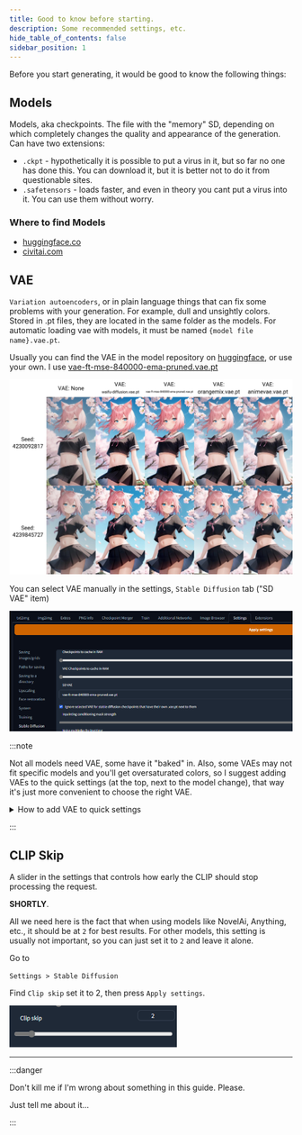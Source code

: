 ```yaml
---
title: Good to know before starting.
description: Some recommended settings, etc.
hide_table_of_contents: false
sidebar_position: 1
---
```

Before you start generating, it would be good to know the following things:

## Models

Models, aka checkpoints. The file with the "memory" SD, depending on which completely changes the quality and appearance of the generation. 
Can have two extensions:
* `.ckpt` - hypothetically it is possible to put a virus in it, but so far no one has done this. You can download it, but it is better not to do it from questionable sites.
* `.safetensors` - loads faster, and even in theory you cant put a virus into it. You can use them without worry.

### Where to find Models

* [huggingface.co](https://huggingface.co/models)
* [civitai.com](https://civitai.com/)

## VAE

`Variation autoencoders`, or in plain language things that can fix some problems with your generation. For example, dull and unsightly colors. Stored in .pt files, they are located in the same folder as the models. For automatic loading vae with models, it must be named `{model file name}.vae.pt`. 

Usually you can find the VAE in the model repository on [huggingface](https://huggingface.co/), or use your own. I use [vae-ft-mse-840000-ema-pruned.vae.pt](https://mega.nz/file/CfJwHRIS#dLfc2bQb34VykZyIoxLrif7lr5U7u_Q0vIyWScqtEpw)

![example of using vae](/img/usage/important/G4IGSyL.jpeg)


You can select VAE manually in the settings, `Stable Diffusion` tab ("SD VAE" item)

![image](/img/usage/important/caziQpD.png)

:::note

Not all models need VAE, some have it "baked" in. Also, some VAEs may not fit specific models and you'll get oversaturated colors, so I suggest adding VAEs to the quick settings (at the top, next to the model change), that way it's just more convenient to choose the right VAE.

<details>
<summary>How to add VAE to quick settings</summary>
<div>

Go to `Settings > User Interface > Quicksettings list`

Add `sd_vae` after the comma from `sd_model_checkpoint`, then press `Apply settings` and `Reload UI`

![image](/img/usage/important/Qv3ITJX.png)

Done.

![image](/img/usage/important/1NfTtqB.png)

</div>
</details>

:::

## CLIP Skip
A slider in the settings that controls how early the CLIP should stop processing the request.

**SHORTLY**.

All we need here is the fact that when using models like NovelAi, Anything, etc., it should be at `2` for best results. For other models, this setting is usually not important, so you can just set it to `2` and leave it alone.

Go to 

`Settings > Stable Diffusion`

Find `Clip skip` set it to 2, then press `Apply settings`.

![image](/img/usage/important/wZj8zXj.png)


***

:::danger

Don't kill me if I'm wrong about something in this guide. Please.

Just tell me about it...

:::